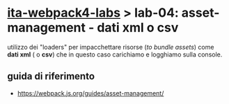 # [ita-webpack4-labs](../..) > **lab-04**: asset-management - dati xml o csv
utilizzo dei "loaders" per impacchettare risorse (*to bundle assets*) come **dati xml** ( o **csv**) che in questo caso carichiamo e logghiamo sulla console.

## guida di riferimento
- https://webpack.js.org/guides/asset-management/